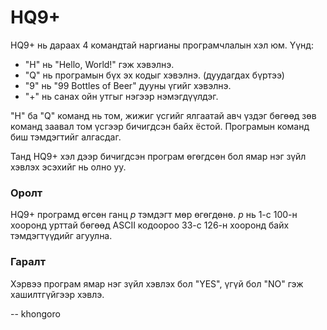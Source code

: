 HQ9+
====
HQ9+ нь дараах $4$ командтай наргианы програмчлалын хэл юм. Үүнд:

 - "H" нь "Hello, World!" гэж хэвэлнэ.
 - "Q" нь програмын бүх эх кодыг хэвэлнэ. (дуудагдах бүртээ)
 - "9" нь "99 Bottles of Beer" дууны үгийг хэвэлнэ.
 - "+" нь санах ойн утгыг нэгээр нэмэгдүүлдэг.

"H" ба "Q" команд нь том, жижиг үсгийг ялгаатай авч үздэг бөгөөд зөв команд
заавал том үсгээр бичигдсэн байх ёстой. Програмын команд биш тэмдэгтийг
алгасдаг.

Танд HQ9+ хэл дээр бичигдсэн програм өгөгдсөн бол ямар нэг зүйл хэвлэх эсэхийг нь олно уу.


### Оролт
HQ9+ програмд өгсөн ганц $p$ тэмдэгт мөр өгөгдөнө. $p$ нь $1$-с $100$-н хооронд
урттай бөгөөд ASCII кодоороо $33$-с $126$-н хооронд байх тэмдэгтүүдийг агуулна.


### Гаралт
Хэрвээ програм ямар нэг зүйл хэвлэх бол "YES", үгүй бол "NO" гэж хашилтгүйгээр
хэвлэ.

-- khongoro
